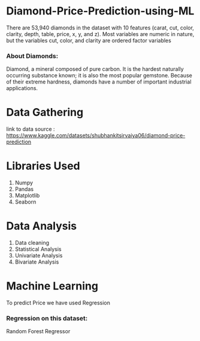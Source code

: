 # Diamond-Price-Prediction-using-ML
There are 53,940 diamonds in the dataset with 10 features (carat, cut, color, clarity, depth, table, price, x, y, and z). Most variables are numeric in nature, but the variables cut, color, and clarity are ordered factor variables

### About Diamonds:
Diamond, a mineral composed of pure carbon. It is the hardest naturally occurring substance known; it is also the most popular gemstone. Because of their extreme hardness, diamonds have a number of important industrial applications.

# Data Gathering
link to data source : https://www.kaggle.com/datasets/shubhankitsirvaiya06/diamond-price-prediction

# Libraries Used
1. Numpy
2. Pandas 
3. Matplotlib
4. Seaborn

# Data Analysis
1. Data cleaning
2. Statistical Analysis
3. Univariate Analysis
4. Bivariate Analysis

# Machine Learning
To predict Price we have used Regression
### Regression on this dataset: 
Random Forest Regressor
